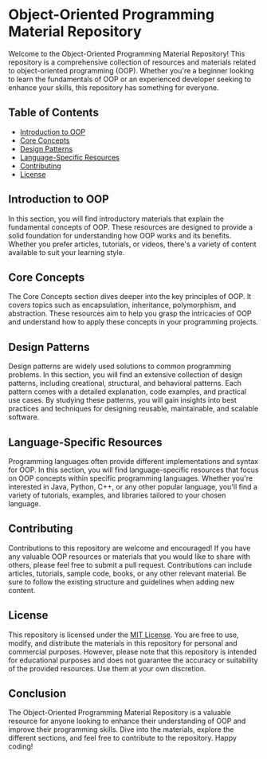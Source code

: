 # Object-Oriented Programming Material Repository

Welcome to the Object-Oriented Programming Material Repository! This repository is a comprehensive collection of resources and materials related to object-oriented programming (OOP). Whether you're a beginner looking to learn the fundamentals of OOP or an experienced developer seeking to enhance your skills, this repository has something for everyone.

## Table of Contents

- [Introduction to OOP](#introduction-to-oop)
- [Core Concepts](#core-concepts)
- [Design Patterns](#design-patterns)
- [Language-Specific Resources](#language-specific-resources)
- [Contributing](#contributing)
- [License](#license)

## Introduction to OOP

In this section, you will find introductory materials that explain the fundamental concepts of OOP. These resources are designed to provide a solid foundation for understanding how OOP works and its benefits. Whether you prefer articles, tutorials, or videos, there's a variety of content available to suit your learning style.

## Core Concepts

The Core Concepts section dives deeper into the key principles of OOP. It covers topics such as encapsulation, inheritance, polymorphism, and abstraction. These resources aim to help you grasp the intricacies of OOP and understand how to apply these concepts in your programming projects.

## Design Patterns

Design patterns are widely used solutions to common programming problems. In this section, you will find an extensive collection of design patterns, including creational, structural, and behavioral patterns. Each pattern comes with a detailed explanation, code examples, and practical use cases. By studying these patterns, you will gain insights into best practices and techniques for designing reusable, maintainable, and scalable software.

## Language-Specific Resources

Programming languages often provide different implementations and syntax for OOP. In this section, you will find language-specific resources that focus on OOP concepts within specific programming languages. Whether you're interested in Java, Python, C++, or any other popular language, you'll find a variety of tutorials, examples, and libraries tailored to your chosen language.

## Contributing

Contributions to this repository are welcome and encouraged! If you have any valuable OOP resources or materials that you would like to share with others, please feel free to submit a pull request. Contributions can include articles, tutorials, sample code, books, or any other relevant material. Be sure to follow the existing structure and guidelines when adding new content.

## License

This repository is licensed under the [MIT License](https://opensource.org/licenses/MIT). You are free to use, modify, and distribute the materials in this repository for personal and commercial purposes. However, please note that this repository is intended for educational purposes and does not guarantee the accuracy or suitability of the provided resources. Use them at your own discretion.

## Conclusion

The Object-Oriented Programming Material Repository is a valuable resource for anyone looking to enhance their understanding of OOP and improve their programming skills. Dive into the materials, explore the different sections, and feel free to contribute to the repository. Happy coding!
